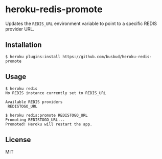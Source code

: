 # heroku-redis-promote

Updates the `REDIS_URL` environment variable to point to a specific REDIS provider URL.

## Installation

    $ heroku plugins:install https://github.com/busbud/heroku-redis-promote

## Usage

    $ heroku redis
    No REDIS instance currently set to REDIS_URL

    Available REDIS providers
     REDISTOGO_URL

    $ heroku redis:promote REDISTOGO_URL
    Promoting REDISTOGO_URL...
    Promoted! Heroku will restart the app.

## License

MIT
